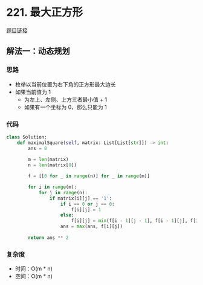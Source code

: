# 221. 最大正方形

[题目链接](https://leetcode.cn/problems/maximal-square/description/)

## 解法一：动态规划

### 思路

- 枚举以当前位置为右下角的正方形最大边长
- 如果当前值为 1
  - 为左上、左侧、上方三者最小值 + 1
  - 如果有一个坐标为 0，那么只能为 1

### 代码

```py
class Solution:
    def maximalSquare(self, matrix: List[List[str]]) -> int:
        ans = 0
        
        m = len(matrix)
        n = len(matrix[0])

        f = [[0 for _ in range(n)] for _ in range(m)]

        for i in range(m):
            for j in range(n):
                if matrix[i][j] == '1':
                    if i == 0 or j == 0:
                        f[i][j] = 1
                    else:
                        f[i][j] = min(f[i - 1][j - 1], f[i - 1][j], f[i][j - 1]) + 1
                    ans = max(ans, f[i][j])
        
        return ans ** 2
```

### 复杂度

- 时间：O(m * n)
- 空间：O(m * n)
